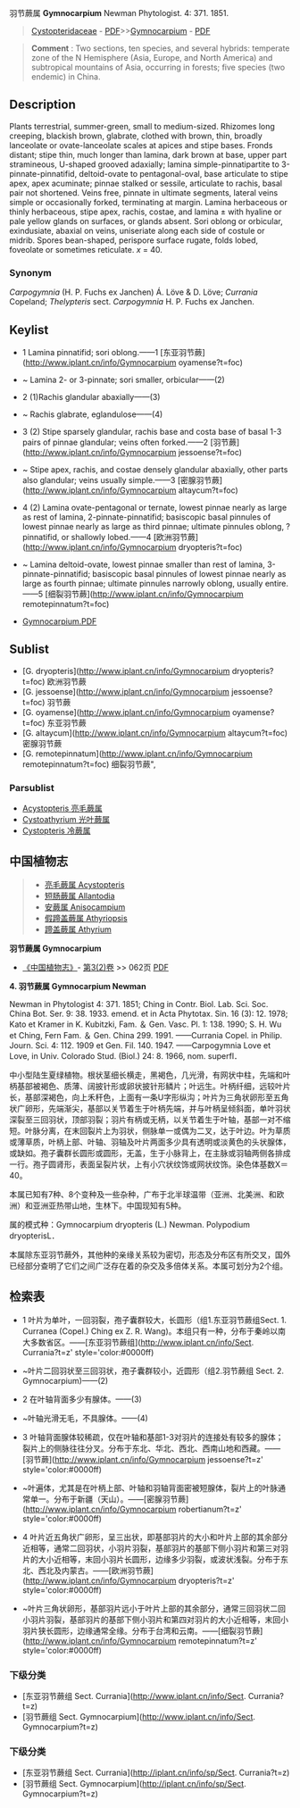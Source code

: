 羽节蕨属 **Gymnocarpium** Newman Phytologist. 4: 371. 1851.

> [Cystopteridaceae](http://www.iplant.cn/info/Cystopteridaceae?t=foc) - [PDF](http://www.iplant.cn/foc/pdf/Cystopteridaceae.pdf)>>[Gymnocarpium](http://www.iplant.cn/info/Gymnocarpium?t=foc) - [PDF](http://www.iplant.cn/foc/pdf/Gymnocarpium.pdf)

> **Comment** : 
> Two sections, ten species, and several hybrids: temperate zone of the N Hemisphere (Asia, Europe, and North America) and subtropical mountains of Asia, occurring in forests; five species (two endemic) in China.

## Description

Plants terrestrial, summer-green, small to medium-sized. Rhizomes long creeping, blackish brown, glabrate, clothed with brown, thin, broadly lanceolate or ovate-lanceolate scales at apices and stipe bases. Fronds distant; stipe thin, much longer than lamina, dark brown at base, upper part stramineous, U-shaped grooved adaxially; lamina simple-pinnatipartite to 3-pinnate-pinnatifid, deltoid-ovate to pentagonal-oval, base articulate to stipe apex, apex acuminate; pinnae stalked or sessile, articulate to rachis, basal pair not shortened. Veins free, pinnate in ultimate segments, lateral veins simple or occasionally forked, terminating at margin. Lamina herbaceous or thinly herbaceous, stipe apex, rachis, costae, and lamina ± with hyaline or pale yellow glands on surfaces, or glands absent. Sori oblong or orbicular, exindusiate, abaxial on veins, uniseriate along each side of costule or midrib. Spores bean-shaped, perispore surface rugate, folds lobed, foveolate or sometimes reticulate. *x* = 40.

### Synonym
*Carpogymnia* (H. P. Fuchs ex Janchen) Á. Löve & D. Löve; *Currania* Copeland; *Thelypteris* sect. *Carpogymnia* H. P. Fuchs ex Janchen.

## Keylist

* 1 Lamina pinnatifid; sori oblong.——1  [东亚羽节蕨](http://www.iplant.cn/info/Gymnocarpium oyamense?t=foc)
* ~ Lamina 2- or 3-pinnate; sori smaller, orbicular——(2)

* 2 (1)Rachis glandular abaxially——(3)
* ~ Rachis glabrate, eglandulose——(4)

* 3 (2) Stipe sparsely glandular, rachis base and costa base of basal 1-3 pairs of pinnae glandular; veins often forked.——2  [羽节蕨](http://www.iplant.cn/info/Gymnocarpium jessoense?t=foc)
* ~ Stipe apex, rachis, and costae densely glandular abaxially, other parts also glandular; veins usually simple.——3  [密腺羽节蕨](http://www.iplant.cn/info/Gymnocarpium altaycum?t=foc)

* 4 (2) Lamina ovate-pentagonal or ternate, lowest pinnae nearly as large as rest of lamina, 2-pinnate-pinnatifid; basiscopic basal pinnules of lowest pinnae nearly as large as third pinnae; ultimate pinnules oblong, ?pinnatifid, or shallowly lobed.——4  [欧洲羽节蕨](http://www.iplant.cn/info/Gymnocarpium dryopteris?t=foc)
* ~ Lamina deltoid-ovate, lowest pinnae smaller than rest of lamina, 3-pinnate-pinnatifid; basiscopic basal pinnules of lowest pinnae nearly as large as fourth pinnae; ultimate pinnules narrowly oblong, usually entire.——5  [细裂羽节蕨](http://www.iplant.cn/info/Gymnocarpium remotepinnatum?t=foc)

* [Gymnocarpium.PDF](http://www.iplant.cn/foc/pdf/Gymnocarpium.pdf)

## Sublist

* [G.  dryopteris](http://www.iplant.cn/info/Gymnocarpium dryopteris?t=foc)
 欧洲羽节蕨
* [G.  jessoense](http://www.iplant.cn/info/Gymnocarpium jessoense?t=foc)
 羽节蕨
* [G.  oyamense](http://www.iplant.cn/info/Gymnocarpium oyamense?t=foc)
 东亚羽节蕨
* [G.  altaycum](http://www.iplant.cn/info/Gymnocarpium altaycum?t=foc)
 密腺羽节蕨
* [G.  remotepinnatum](http://www.iplant.cn/info/Gymnocarpium remotepinnatum?t=foc) 细裂羽节蕨",

### Parsublist

* [Acystopteris  亮毛蕨属](Acystopteris-亮毛蕨属.md)
* [Cystoathyrium  光叶蕨属](http://www.iplant.cn/info/Cystoathyrium?t=foc)
* [Cystopteris  冷蕨属](http://www.iplant.cn/info/Cystopteris?t=foc)

## 中国植物志

> * [亮毛蕨属  Acystopteris](Acystopteris-亮毛蕨属.md)
> * [短肠蕨属  Allantodia](http://www.iplant.cn/info/Allantodia?t=z)
> * [安蕨属  Anisocampium](Anisocampium-安蕨属.md)
> * [假蹄盖蕨属  Athyriopsis](http://www.iplant.cn/info/Athyriopsis?t=z)
> * [蹄盖蕨属  Athyrium](Athyrium-蹄盖蕨属.md)

**羽节蕨属 Gymnocarpium**

* [《中国植物志》](http://www.iplant.cn/frps)- [第3(2)卷](http://www.iplant.cn/frps/vol/3(2)) >> 062页 [PDF](http://www.iplant.cn/frps/pdf/3(2)/062y.pdf)

**4. 羽节蕨属 Gymnocarpium Newman**

Newman in Phytologist 4: 371. 1851; Ching in Contr. Biol. Lab. Sci. Soc. China Bot. Ser. 9: 38. 1933. emend. et in Acta Phytotax. Sin. 16 (3): 12. 1978; Kato et Kramer in K. Kubitzki, Fam. ＆ Gen. Vasc. Pl. 1: 138. 1990; S. H. Wu et Ching, Fern Fam. ＆ Gen. China 299. 1991. ——Currania Copel. in Philip. Journ. Sci. 4: 112. 1909 et Gen. Fil. 140. 1947. ——Carpogymnia Love et Love, in Univ. Colorado Stud. (Biol.) 24: 8. 1966, nom. superfl．

中小型陆生夏绿植物。根状茎细长横走，黑褐色，几光滑，有网状中柱，先端和叶柄基部被褐色、质薄、阔披针形或卵状披针形鳞片；叶远生。叶柄纤细，远较叶片长，基部深褐色，向上禾秆色，上面有一条U字形纵沟；叶片为三角状卵形至五角状广卵形，先端渐尖，基部以关节着生于叶柄先端，并与叶柄呈倾斜面，单叶羽状深裂至三回羽状，顶部羽裂；羽片有柄或无柄，以关节着生于叶轴，基部一对不缩短。叶脉分离，在末回裂片上为羽状，侧脉单一或偶为二叉，达于叶边。叶为草质或薄草质，叶柄上部、叶轴、羽轴及叶片两面多少具有透明或淡黄色的头状腺体，或缺如。孢子囊群长圆形或圆形，无盖，生于小脉背上，在主脉或羽轴两侧各排成一行。孢子圆肾形，表面呈裂片状，上有小穴状纹饰或网状纹饰。染色体基数X＝40。

本属已知有7种、8个变种及一些杂种，广布于北半球温带（亚洲、北美洲、和欧洲）和亚洲亚热带山地，生林下。中国现知有5种。

属的模式种：Gymnocarpium dryopteris (L.) Newman. Polypodium dryopterisL．

本属除东亚羽节蕨外，其他种的亲缘关系较为密切，形态及分布区有所交叉，国外已经部分查明了它们之间广泛存在着的杂交及多倍体关系。本属可划分为2个组。

## 检索表

* 1 叶片为单叶，一回羽裂，孢子囊群较大，长圆形（组1.东亚羽节蕨组Sect. 1. Curranea (Copel.) Ching ex Z. R. Wang)。本组只有一种，分布于秦岭以南大多数省区。——[东亚羽节蕨组](http://www.iplant.cn/info/Sect. Currania?t=z'  style='color:#0000ff)

* ~叶片二回羽状至三回羽状，孢子囊群较小，近圆形（组2.羽节蕨组 Sect. 2. Gymnocarpium)——(2)

* 2 在叶轴背面多少有腺体。——(3)
* ~叶轴光滑无毛，不具腺体。——(4)

* 3 叶轴背面腺体较稀疏，仅在叶轴和基部1-3对羽片的连接处有较多的腺体；裂片上的侧脉往往分叉。分布于东北、华北、西北、西南山地和西藏。——[羽节蕨](http://www.iplant.cn/info/Gymnocarpium jessoense?t=z'  style='color:#0000ff)

* ~叶遍体，尤其是在叶柄上部、叶轴和羽轴背面密被短腺体，裂片上的叶脉通常单一。分布于新疆（天山）。——[密腺羽节蕨](http://www.iplant.cn/info/Gymnocarpium robertianum?t=z'  style='color:#0000ff)

* 4 叶片近五角状广卵形，呈三出状，即基部羽片的大小和叶片上部的其余部分近相等，通常二回羽状，小羽片羽裂，基部羽片的基部下侧小羽片和第三对羽片的大小近相等，末回小羽片长圆形，边缘多少羽裂，或波状浅裂。分布于东北、西北及内蒙古。——[欧洲羽节蕨](http://www.iplant.cn/info/Gymnocarpium dryopteris?t=z'  style='color:#0000ff)

* ~叶片三角状卵形，基部羽片远小于叶片上部的其余部分，通常三回羽状二回小羽片羽裂，基部羽片的基部下侧小羽片和第四对羽片的大小近相等，末回小羽片狭长圆形，边缘通常全缘。分布于台湾和云南。——[细裂羽节蕨](http://www.iplant.cn/info/Gymnocarpium remotepinnatum?t=z'  style='color:#0000ff)

### 下级分类
* [东亚羽节蕨组  Sect. Currania](http://www.iplant.cn/info/Sect. Currania?t=z)
* [羽节蕨组  Sect. Gymnocarpium](http://www.iplant.cn/info/Sect. Gymnocarpium?t=z)

### 下级分类
* [东亚羽节蕨组  Sect. Currania](http://iplant.cn/info/sp/Sect. Currania?t=z)
* [羽节蕨组  Sect. Gymnocarpium](http://iplant.cn/info/sp/Sect. Gymnocarpium?t=z)
